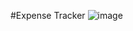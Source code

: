 #Expense Tracker
![image](https://user-images.githubusercontent.com/89486617/202008095-8fc80b5d-dccf-439c-b898-11ef1862fe05.png)
